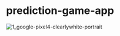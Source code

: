 # prediction-game-app
![1_google-pixel4-clearlywhite-portrait](https://user-images.githubusercontent.com/84986629/140435669-41eb8b20-694f-4953-a6e2-5cade1fb2d0f.png)
